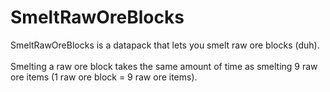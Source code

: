 # SmeltRawOreBlocks
SmeltRawOreBlocks is a datapack that lets you smelt raw ore blocks (duh).
<br>
<br>
Smelting a raw ore block takes the same amount of time as smelting 9 raw ore items (1 raw ore block = 9 raw ore items).
